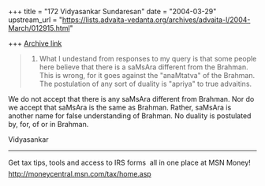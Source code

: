 +++
title = "172 Vidyasankar Sundaresan"
date = "2004-03-29"
upstream_url = "https://lists.advaita-vedanta.org/archives/advaita-l/2004-March/012915.html"

+++
[Archive link](https://lists.advaita-vedanta.org/archives/advaita-l/2004-March/012915.html)


>1. What I undestand from responses to my query is that
>some people here believe that there is a saMsAra
>different from the Brahman. This is wrong, for it goes
>against  the "anaMtatva" of the Brahman. The
>postulation of any sort of duality is "apriya" to true
>advaitins.

We do not accept that there is any saMsAra different from Brahman.
Nor do we accept that saMsAra is the same as Brahman. Rather,
saMsAra is another name for false understanding of Brahman. No
duality is postulated by, for, of or in Brahman.

Vidyasankar

_________________________________________________________________
Get tax tips, tools and access to IRS forms  all in one place at MSN Money! 
http://moneycentral.msn.com/tax/home.asp


